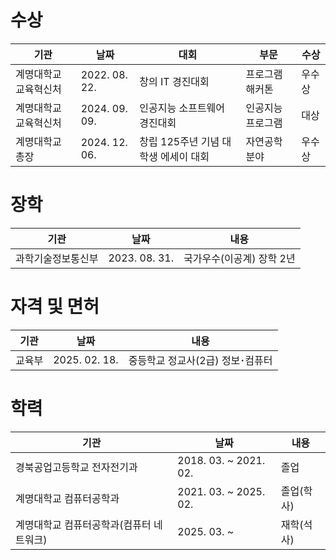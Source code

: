 # 수상

|기관|날짜|대회|부문|수상|
|-|-|-|-|-|
|계명대학교 교육혁신처|2022. 08. 22.|창의 IT 경진대회|프로그램 해커톤|우수상|
|계명대학교 교육혁신처|2024. 09. 09.|인공지능 소프트웨어 경진대회|인공지능 프로그램|대상|
|계명대학교 총장|2024. 12. 06.|창립 125주년 기념 대학생 에세이 대회|자연공학분야|우수상|

# 장학

|기관|날짜|내용|
|-|-|-|
|과학기술정보통신부|2023. 08. 31.|국가우수(이공계) 장학 2년|

# 자격 및 면허

|기관|날짜|내용|
|-|-|-|
|교육부|2025. 02. 18.|중등학교 정교사(2급) 정보･컴퓨터|

# 학력

|기관|날짜|내용|
|-|-|-|
|경북공업고등학교 전자전기과|2018. 03. ~ 2021. 02.|졸업|
|계명대학교 컴퓨터공학과|2021. 03. ~ 2025. 02.|졸업(학사)|
|계명대학교 컴퓨터공학과(컴퓨터 네트워크)|2025. 03. ~ |재학(석사)|
